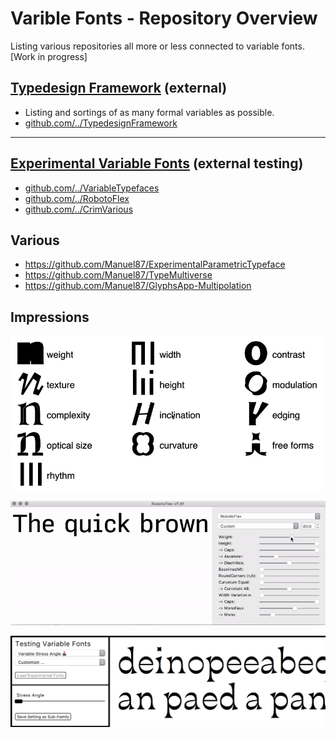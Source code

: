 # Varible Fonts - Repository Overview   
Listing various repositories all more or less connected to variable fonts.<br/>
[Work in progress]

## [Typedesign Framework](http://vongebhardi.de/theory/typedesign-framework/) (external)
- Listing and sortings of as many formal variables as possible.
- [github.com/../TypedesignFramework](https://github.com/Manuel87/TypedesignFramework)
  
---

## [Experimental Variable Fonts](http:vongebhardi.de/variable-fonts/testing/) (external testing)
- [github.com/../VariableTypefaces](https://github.com/Manuel87/VariableTypefaces)
- [github.com/../RobotoFlex](https://github.com/Manuel87/RobotoFlex/)
- [github.com/../CrimVarious](https://github.com/Manuel87/CrimVarious/)

## Various
- https://github.com/Manuel87/ExperimentalParametricTypeface
- https://github.com/Manuel87/TypeMultiverse
- https://github.com/Manuel87/GlyphsApp-Multipolation



## Impressions
<img src="variable-overview/media/type-variables.gif" width="600" alt="top level type variables"/>

![robotoflex preview](variable-typefaces/RobotoFlex/README_media/Preview.gif)

<img src="variable-typefaces/media/variablefonts_testing_interface_preview.png" width="600"/>


